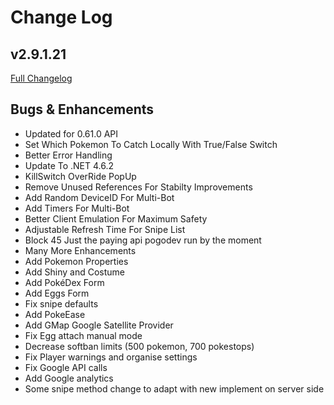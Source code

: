 # Change Log
## v2.9.1.21
[Full Changelog](https://github.com/TheUnnamedOrganisation/RocketBot/compare/v2.7.0.32...v2.9.1.21)

## Bugs & Enhancements
- Updated for 0.61.0 API
- Set Which Pokemon To Catch Locally With True/False Switch
- Better Error Handling
- Update To .NET 4.6.2
- KillSwitch OverRide PopUp
- Remove Unused References For Stabilty Improvements
- Add Random DeviceID For Multi-Bot
- Add Timers For Multi-Bot
- Better Client Emulation For Maximum Safety
- Adjustable Refresh Time For Snipe List
- Block 45 Just the paying api pogodev run by the moment
- Many More Enhancements
- Add Pokemon Properties
- Add Shiny and Costume 
- Add PokéDex Form
- Add Eggs Form
- Fix snipe defaults
- Add PokeEase
- Add GMap Google Satellite Provider
- Fix Egg attach manual mode
- Decrease softban limits (500 pokemon, 700 pokestops)
- Fix Player warnings and organise settings
- Fix Google API calls
- Add Google analytics
- Some snipe method change to adapt with new implement on server side
